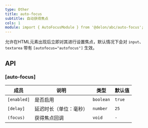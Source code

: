 ```yaml
---
type: Other
title: auto-focus
subtitle: 自动获得焦点
cols: 1
module: import { AutoFocusModule } from '@delon/abc/auto-focus';
---
```


允许在HTML元素出现后立即对其进行设置焦点，默认情况下会对 `input`、`textarea` 带有 `[autofocus="autofocus"]` 生效。

## API

### [auto-focus]

| 成员 | 说明 | 类型 | 默认值 |
|----|----|----|-----|
| `[enabled]` | 是否启用 | `boolean` | `true` |
| `[delay]` | 延迟时长（单位：毫秒） | `number` | `25` |
| `(focus)` | 获得焦点回调 | `void` | `-` |
